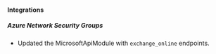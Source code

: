 
#### Integrations

##### Azure Network Security Groups

- Updated the MicrosoftApiModule with `exchange_online` endpoints.